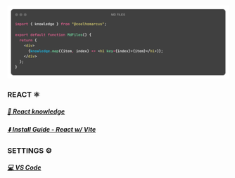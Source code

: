 ![](./imgs/mdbanner.png)

### REACT ⚛️
##### [📒 React knowledge](./reference/frameworks/react/React%20knowledge.md)
##### [⬇️ Install Guide - React w/ Vite](./reference/frameworks/react/Vite%20React%20-%20Install%20Guide.md)

### SETTINGS ⚙️
##### [💻 VS Code](./dotfiles/vscode.md)
